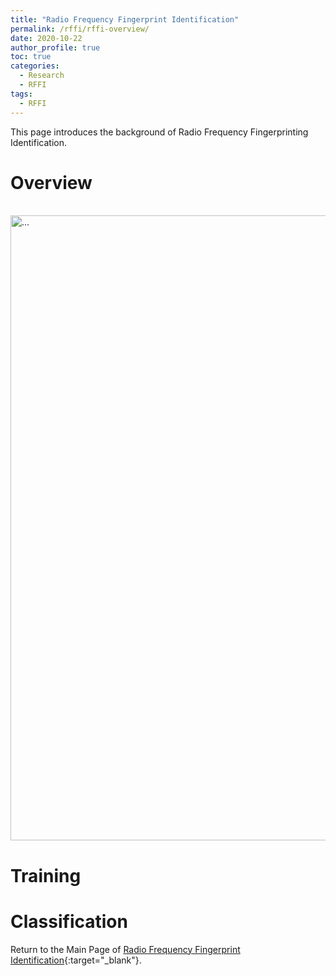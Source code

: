 ```yaml
---
title: "Radio Frequency Fingerprint Identification"
permalink: /rffi/rffi-overview/
date: 2020-10-22
author_profile: true
toc: true
categories:
  - Research
  - RFFI
tags:
  - RFFI
---
```




This page introduces the background of Radio Frequency Fingerprinting Identification.

# Overview

<br />
<img align="center" width="1000" src="{{ site.url }}/images/rffi/RFFI_DL.png.png" alt="...">
<br />

# Training
# Classification


Return to the Main Page of [Radio Frequency Fingerprint Identification](https://junqing-zhang.github.io/research-area/rffi/){:target="_blank"}.